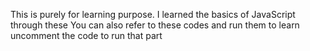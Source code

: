 This is purely for learning purpose.
I learned the basics of JavaScript through these
You can also refer to these codes and run them to learn
uncomment the code to run that part
